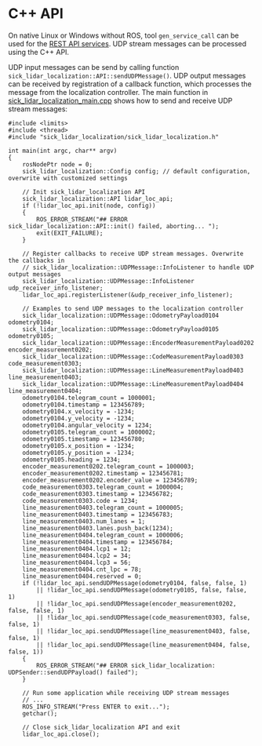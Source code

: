 # C++ API

On native Linux or Windows without ROS, tool `gen_service_call` can be used for the [REST API services](../doc/sick_localization_services.md). UDP stream messages can be processed using the C++ API.

UDP input messages can be send by calling function `sick_lidar_localization::API::sendUDPMessage()`. UDP output messages can be received by registration of a callback function, which processes the message from the localization controller. The main function in [sick_lidar_localization_main.cpp](../src/sick_lidar_localization_main.cpp) shows how to send and receive UDP stream messages:

```
#include <limits>
#include <thread>
#include "sick_lidar_localization/sick_lidar_localization.h"

int main(int argc, char** argv)
{
    rosNodePtr node = 0;
    sick_lidar_localization::Config config; // default configuration, overwrite with customized settings

    // Init sick_lidar_localization API
    sick_lidar_localization::API lidar_loc_api;
    if (!lidar_loc_api.init(node, config))
    {
        ROS_ERROR_STREAM("## ERROR sick_lidar_localization::API::init() failed, aborting... ");
        exit(EXIT_FAILURE);
    }

    // Register callbacks to receive UDP stream messages. Overwrite the callbacks in 
    // sick_lidar_localization::UDPMessage::InfoListener to handle UDP output messages
    sick_lidar_localization::UDPMessage::InfoListener udp_receiver_info_listener;
    lidar_loc_api.registerListener(&udp_receiver_info_listener);

    // Examples to send UDP messages to the localization controller
    sick_lidar_localization::UDPMessage::OdometryPayload0104 odometry0104;
    sick_lidar_localization::UDPMessage::OdometryPayload0105 odometry0105;
    sick_lidar_localization::UDPMessage::EncoderMeasurementPayload0202 encoder_measurement0202;
    sick_lidar_localization::UDPMessage::CodeMeasurementPayload0303 code_measurement0303;
    sick_lidar_localization::UDPMessage::LineMeasurementPayload0403 line_measurement0403;
    sick_lidar_localization::UDPMessage::LineMeasurementPayload0404 line_measurement0404;
    odometry0104.telegram_count = 1000001;
    odometry0104.timestamp = 123456789;
    odometry0104.x_velocity = -1234;
    odometry0104.y_velocity = -1234;
    odometry0104.angular_velocity = 1234;
    odometry0105.telegram_count = 1000002;
    odometry0105.timestamp = 123456780;
    odometry0105.x_position = -1234;
    odometry0105.y_position = -1234;
    odometry0105.heading = 1234;
    encoder_measurement0202.telegram_count = 1000003;
    encoder_measurement0202.timestamp = 123456781;
    encoder_measurement0202.encoder_value = 123456789;
    code_measurement0303.telegram_count = 1000004;
    code_measurement0303.timestamp = 123456782;
    code_measurement0303.code = 1234;
    line_measurement0403.telegram_count = 1000005;
    line_measurement0403.timestamp = 123456783;
    line_measurement0403.num_lanes = 1;
    line_measurement0403.lanes.push_back(1234);
    line_measurement0404.telegram_count = 1000006;
    line_measurement0404.timestamp = 123456784;
    line_measurement0404.lcp1 = 12;
    line_measurement0404.lcp2 = 34;
    line_measurement0404.lcp3 = 56;
    line_measurement0404.cnt_lpc = 78;
    line_measurement0404.reserved = 0;
    if (!lidar_loc_api.sendUDPMessage(odometry0104, false, false, 1)
        || !lidar_loc_api.sendUDPMessage(odometry0105, false, false, 1)
        || !lidar_loc_api.sendUDPMessage(encoder_measurement0202, false, false, 1)
        || !lidar_loc_api.sendUDPMessage(code_measurement0303, false, false, 1)
        || !lidar_loc_api.sendUDPMessage(line_measurement0403, false, false, 1)
        || !lidar_loc_api.sendUDPMessage(line_measurement0404, false, false, 1))
    {
        ROS_ERROR_STREAM("## ERROR sick_lidar_localization: UDPSender::sendUDPPayload() failed");
    }

    // Run some application while receiving UDP stream messages
    // ...
    ROS_INFO_STREAM("Press ENTER to exit...");
    getchar();

    // Close sick_lidar_localization API and exit
    lidar_loc_api.close();
```

